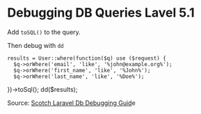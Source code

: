 # Debugging DB Queries Lavel 5.1

Add `toSQL()` to the query.

Then debug with `dd`

    results = User::where(function($q) use ($request) {
      $q->orWhere('email', 'like', '%john@example.org%');
      $q->orWhere('first_name', 'like', '%John%');
      $q->orWhere('last_name', 'like', '%Doe%');
  })->toSql();
  dd($results);

Source: [Scotch Laravel Db Debugging Guid](https://scotch.io/tutorials/debugging-queries-in-laravel)e